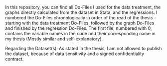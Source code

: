 In this repository, you can find all Do-Files I used for the data treatment, the graphs directly calculated from the dataset in Stata, and the regressions. 
I numbered the Do-Files chronologically in order of the read of the thesis - starting with the data treatment Do-Files, followed by the graph Do-Files and finished by the regression Do-Files. The first file, numbered with 0, contains the variable names in the code and their corresponding name in my thesis (Mostly similar and self-explanatory).

Regarding the Dataset(s): As stated in the thesis, I am not allowed to publish the dataset, because of data sensitivity and a signed confidentiality contract.
